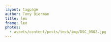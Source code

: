 ```yaml
---
layout: tagpage
author: Tony Bierman
title: leo
fname: leo
photos:
  - assets/content/posts/tech/img/DSC_0502.jpg
---
```


